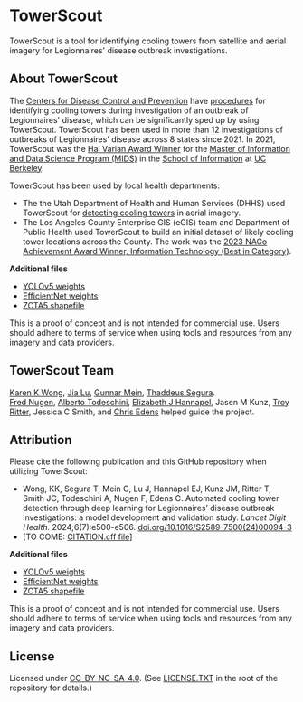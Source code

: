 # TowerScout

TowerScout is a tool for identifying cooling towers from satellite and aerial imagery for Legionnaires' disease outbreak investigations. 

## About TowerScout 

The [Centers for Disease Control and Prevention](https://cdc.gov) have [procedures](https://www.cdc.gov/legionella/health-depts/environmental-inv-resources/id-cooling-towers.html) for identifying cooling towers during investigation of an outbreak of Legionnaires' disease, which can be significantly sped up by using TowerScout.  TowerScout has been used in more than 12 investigations of outbreaks of Legionnaires' disease across 8 states since 2021.  In 2021, TowerScout was the [Hal Varian Award Winner](https://www.ischool.berkeley.edu/programs/mids/capstone/varianaward) for the [Master of Information and Data Science Program (MIDS)](https://www.ischool.berkeley.edu/programs/mids) in the [School of Information](https://ischool.berkeley.edu) at [UC Berkeley](https://berkeley.edu).  

TowerScout has been used by local health departments:
- The the Utah Department of Health and Human Services (DHHS) used TowerScout for [detecting cooling towers](https://gis.utah.gov/blog/2023-07-04-cooling-tower-update/) in aerial imagery.
- The Los Angeles County Enterprise GIS (eGIS) team and Department of Public Health used TowerScout to build an initial dataset of likely cooling tower locations across the County.  The work was the [2023 NACo Achievement Award Winner, Information Technology (Best in Category)](https://www.naco.org/resources/award-programs/towerscout-adaptation-%E2%80%93-automated-image-analysis-identify-cooling-towers). 

**Additional files**
* <a target="_blank" href="https://drive.google.com/file/d/1EBxgqr6MrkAkEv1vJ2ftZiSjs6w865wf/view?usp=drive_link">YOLOv5 weights</a>
* <a target="_blank" href="https://drive.google.com/file/d/1Cs3nXQddNf-Y0HYO8a5Yvm6mNB-Rx8HP/view?usp=drive_link">EfficientNet weights</a>
* <a target="_blank" href="https://www2.census.gov/geo/tiger/TIGER2019/ZCTA5/">ZCTA5 shapefile</a>

This is a proof of concept and is not intended for commercial use. Users should adhere to terms of service when using tools and resources from any imagery and data providers. 

## TowerScout Team

[Karen K Wong](https://www.linkedin.com/in/karenkwong/),
[Jia Lu](https://www.linkedin.com/in/jia-lu-gracie-a8b5a71a/),
[Gunnar Mein](https://www.linkedin.com/in/gunnarmein/),
[Thaddeus Segura](https://www.linkedin.com/in/thaddeussegura/).  
[Fred Nugen](https://www.linkedin.com/in/drnooj/),
[Alberto Todeschini](https://www.linkedin.com/in/atodeschini/), 
[Elizabeth J Hannapel](https://www.linkedin.com/in/elizabeth-hannapel/), 
Jasen M Kunz,
[Troy Ritter](https://www.linkedin.com/in/troy-ritter-b1bb3a24/), 
Jessica C Smith, and
[Chris Edens](https://www.linkedin.com/in/wcedens/) helped guide the project.

## Attribution
Please cite the following publication and this GitHub repository when utilizing TowerScout:
- Wong, KK, Segura T, Mein G, Lu J, Hannapel EJ, Kunz JM, Ritter T, Smith JC, Todeschini A, Nugen F, Edens C. Automated cooling tower detection through deep learning for Legionnaires’ disease outbreak investigations: a model development and validation study. *Lancet Digit Health.* 2024;6(7):e500-e506. [doi.org/10.1016/S2589-7500(24)00094-3](https://doi.org/10.1016/S2589-7500(24)00094-3)
- [TO COME: [CITATION.cff file](https://citation-file-format.github.io/)]

**Additional files**
* <a target="_blank" href="https://drive.google.com/file/d/1EBxgqr6MrkAkEv1vJ2ftZiSjs6w865wf/view?usp=drive_link">YOLOv5 weights</a>
* <a target="_blank" href="https://drive.google.com/file/d/1Cs3nXQddNf-Y0HYO8a5Yvm6mNB-Rx8HP/view?usp=drive_link">EfficientNet weights</a>
* <a target="_blank" href="https://www2.census.gov/geo/tiger/TIGER2019/ZCTA5/">ZCTA5 shapefile</a>

This is a proof of concept and is not intended for commercial use. Users should adhere to terms of service when using tools and resources from any imagery and data providers. 

## License

Licensed under [CC-BY-NC-SA-4.0](https://creativecommons.org/licenses/by-nc-sa/4.0/).
(See [LICENSE.TXT](https://github.com/TowerScout/TowerScout/blob/main/LICENSE.TXT) in the root of the repository for details.)
